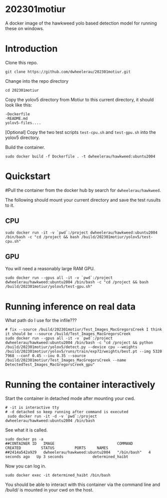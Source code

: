 # 202301motiur  
A docker image of the hawkweed yolo based detection model for running these on windows.  

# Introduction  
Clone this repo.  
```
git clone https://github.com/dwheelerau/202301motiur.git
```
Change into the repo directory 
```
cd 202301motiur
```

Copy the yolov5 directory from Motiur to this current directory, it should look like this:  
```
-Dockerfile
-README.md
yolov5-files....
```   

[Optional] Copy the two test scripts `test-cpu.sh` and `test-gpu.sh` into the yolov5 directory.  

Build the container.  
```
sudo docker build -f Dockerfile . -t dwheelerau/hawkweed:ubuntu2004
```

# Quickstart
#Pull the container from the docker hub by search for `dwheelerau/hawkweed`.  

The following should mount your current directory and save the test rusults to it.

## CPU  
```
sudo docker run -it -v `pwd`:/project dwheelerau/hawkweed:ubuntu2004 /bin/bash -c "cd /project && bash /build/202301motiur/yolov5/test-cpu.sh"
```  

## GPU
You will need a reasonably large RAM GPU.  
```
sudo docker run --gpus all -it -v `pwd`:/project dwheelerau/hawkweed:ubuntu2004 /bin/bash -c "cd /project && bash /build/202301motiur/yolov5/test-gpu.sh"
```

# Running inference on real data
What path do I use for the infile???

```
# fix --source /build/202301motiur/Test_Images_MacGregorsCreek I think it should be --source /build/Test_Images_MacGregorsCreek
sudo docker run --gpus all -it -v `pwd`:/project dwheelerau/hawkweed:ubuntu2004 /bin/bash -c "cd /project && python /build/202301motiur/yolov5/detect.py --device cpu --weights /build/202301motiur/yolov5/runs/train/exp72/weights/best.pt --img 5320 7968 --conf 0.45 --iou 0.35 --source /build/202301motiur/Test_Images_MacGregorsCreek --name DetectedTest_Images_MacGregorsCreek_gpu"
```

# Running the container interactively  
Start the container in detached mode after mounting your cwd.  

```
# -it is interactive tty
# -d detached so keep running after command is executed
 sudo docker run -it -d -v `pwd`:/project dwheelerau/hawkweed:ubuntu2004 /bin/bash
```
See what it is called.

```
sudo docker ps -a
##CONTAINER ID   IMAGE                            COMMAND       CREATED         STATUS         PORTS     NAMES
##2414a542a929   dwheelerau/hawkweed:ubuntu2004   "/bin/bash"   4 seconds ago   Up 3 seconds             determined_haibt
```

Now you can log in.

```
sudo docker exec -it determined_haibt /bin/bash
```

You should be able to interact with this container via the command line and /build/ is mounted in your cwd on the host.  

